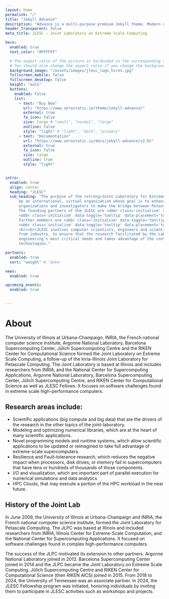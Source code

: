 ```yaml
---
layout: home
permalink: "/"
title: "Jekyll Advance"
description: "Advance is a multi-purpose premium Jekyll theme. Modern design, clean code and highly configurable."
header_transparent: false
meta_title: JLESC — Joint Laboratory on Extreme Scale Computing

hero:
  enabled: true
  text_color: "#FFFFFF"

  # The aspect ratio of the picture is hardcoded in the corresponding scss file.
  # You should also change the aspect ratio if you change the background image!
  background_image: "/assets/images/jlesc_logo_hires.jpg"
  fullscreen_mobile: false
  fullscreen_desktop: false
  height: "auto"
  buttons:
    enabled: false
    list:
      - text: "Buy Now"
        url: "https://www.zerostatic.io/theme/jekyll-advance/"
        external: true
        fa_icon: false
        size: large # "small", "normal", "large"
        outline: false
        style: "light" # "light", "dark", "primary"
      - text: "Documentation"
        url: "https://www.zerostatic.io/docs/jekyll-advance/v2.0/"
        external: true
        fa_icon: false
        size: large
        outline: true
        style: "light"


intro:
  enabled: true
  align: center
  heading: "JLESC"
  sub_heading: "The purpose of the <strong>Joint Laboratory for Extreme Scale Computing (JLESC)</strong> is to
      be an international, virtual organization whose goal is to enhance the ability of member
      organizations and investigators to make the bridge between Petascale and Extreme computing.
      The founding partners of the JLESC are <abbr class='initialism' data-toggle='tooltip' data-placement='top' title='Institut national de recherche en informatique et en automatique'>INRIA</abbr> and
      <abbr class='initialism' data-toggle='tooltip' data-placement='top' title='University of Illinois at Urbana-Champaign'>UIUC</abbr>.
      Further members are <abbr class='initialism' data-toggle='tooltip' data-placement='top' title='Argonne National Laboratory'>ANL</abbr>, <abbr class='initialism' data-toggle='tooltip' data-placement='top' title='Centro Nacional de Supercomputación'>BSC</abbr>,
      <abbr class='initialism' data-toggle='tooltip' data-placement='top' title='Jülich Supercomputing Centre'>JSC</abbr> and <abbr class='initialism' data-toggle='tooltip' data-placement='top' title='RIKEN Center for Computational Science'>R-CCS</abbr>.
      <br><br>JLESC involves computer scientists, engineers and scientists from other disciplines as well as
      from industry, to ensure that the research facilitated by the Laboratory addresses science and
      engineering's most critical needs and takes advantage of the continuing evolution of computing
      technologies."

partners:
  enabled: true
  sort: "weight" # 'date'

news:
  enabled: true

upcoming_events:
  enabled: true


---
```


# About

The University of Illinois at Urbana-Champaign, INRIA, the French national computer science institute, Argonne National Laboratory, Barcelona Supercomputing Center, Jülich Supercomputing Centre and the RIKEN Center for Computational Science formed the Joint Laboratory on Extreme Scale Computing, a follow-up of the Inria-Illinois Joint Laboratory for Petascale Computing. The Joint Laboratory is based at Illinois and includes researchers from INRIA, and the National Center for Supercomputing Applications, Argonne National Laboratory, Barcelona Supercomputing Center, Jülich Supercomputing Centre, and RIKEN Center for Computational Science as well as JLESC Fellows. It focuses on software challenges found in extreme scale high-performance computers.

## Research areas include:

* Scientific applications (big compute and big data) that are the drivers of the research in the other topics of the joint-laboratory.
* Modeling and optimizing numerical libraries, which are at the heart of many scientific applications.
* Novel programming models and runtime systems, which allow scientific applications to be updated or reimagined
to take full advantage of extreme-scale supercomputers.
* Resilience and Fault-tolerance research, which reduces the negative impact when processors,
disk drives, or memory fail in supercomputers that have tens or hundreds of thousands of those components.
* I/O and visualization, which are important part of parallel execution for numerical simulations and data analytics
* HPC Clouds, that may execute a portion of the HPC workload in the near future.

## History of the Joint Lab

In June 2009, the University of Illinois at Urbana-Champaign and INRIA, the French national computer science institute, formed the Joint Laboratory for Petascale Computing. The JLPC was based at Illinois and included researchers from INRIA, Illinois Center for Extreme-Scale Computation, and the National Center for Supercomputing Applications. It focused on software challenges found in complex high-performance computers.

The success of the JLPC motivated its extension to other partners. Argonne National Laboratory joined in 2013. Barcelona Supercomputing Center joined in 2014 and the JLPC became the Joint Laboratory on Extreme Scale Computing. Jülich Supercomputing Centre and RIKEN Center for Computational Science (then RIKEN AICS) joined in 2015. From 2018 to 2024, the University of Tennessee was an associate partner. In 2024, the JLESC Fellowship program was initiated, honoring individuals by inviting them to participate in JLESC activities such as workshops and projects.
